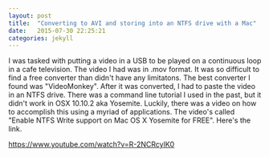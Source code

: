 ```yaml
---
layout: post
title:  "Converting to AVI and storing into an NTFS drive with a Mac"
date:   2015-07-30 22:25:21
categories: jekyll
---
```

I was tasked with putting a video in a USB to be played on a continuous loop in a cafe television. The video I had was in .mov format. It was so difficult to find a free converter than didn't have any limitatons. The best converter I found was "VideoMonkey". After it was converted, I had to paste the video in an NTFS drive. There was a command line tutorial I used in the past, but it didn't work in OSX 10.10.2 aka Yosemite. Luckily, there was a video on how to accomplish this using a myriad of applications. The video's called "Enable NTFS Write support on Mac OS X Yosemite for FREE". Here's the link.

https://www.youtube.com/watch?v=R-2NCRcylK0
 
